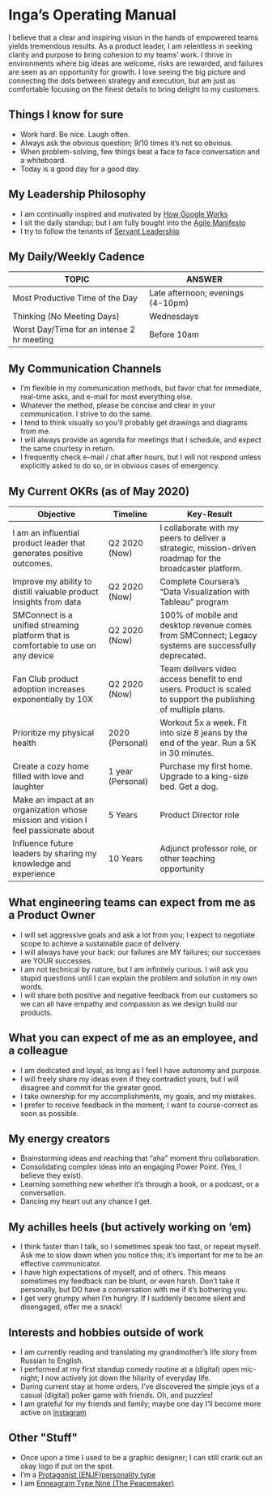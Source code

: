 # Inga’s Operating Manual
I believe that a clear and inspiring vision in the hands of empowered teams yields tremendous results. As a product leader, I am relentless in seeking clarity and purpose to bring cohesion to my teams’ work. I thrive in environments where big ideas are welcome, risks are rewarded, and failures are seen as an opportunity for growth. I love seeing the big picture and connecting the dots between strategy and execution, but am just as comfortable focusing on the finest details to bring delight to my customers. 


## Things I know for sure  
* Work hard. Be nice. Laugh often. 
* Always ask the obvious question; 9/10 times it’s not so obvious. 
* When problem-solving, few things beat a face to face conversation and a whiteboard. 
* Today is a good day for a good day. 

## My Leadership Philosophy
* I am continually inspired and motivated by [How Google Works](https://www.youtube.com/watch?v=3oTVLjxBmik) 
* I sit the daily standup; but I am fully bought into the [Agile Manifesto](https://agilemanifesto.org/) 
* I try to follow the tenants of [Servant Leadership]( https://www.mindtools.com/pages/article/servant-leadership.htm)
 

## My Daily/Weekly Cadence
TOPIC | ANSWER
----- | -----
Most Productive Time of the Day | Late afternoon; evenings (4-10pm) 
Thinking (No Meeting Days) | Wednesdays 
Worst Day/Time for an intense 2 hr meeting | Before 10am  

## My Communication Channels
* I’m flexible in my communication methods, but favor chat for immediate, real-time asks, and e-mail for most everything else. 
* Whatever the method, please be concise and clear in your communication. I strive to do the same. 
* I tend to think visually so you’ll probably get drawings and diagrams from me.
* I will always provide an agenda for meetings that I schedule, and expect the same courtesy in return. 
* I frequently check e-mail / chat after hours, but I will not respond unless explicitly asked to do so, or in obvious cases of emergency. 


## My Current OKRs (as of May 2020)

Objective | Timeline | Key-Result
----- | ----- | -----
I am an influential product leader that generates positive outcomes. | Q2 2020 (Now) | I collaborate with my peers to deliver a strategic, mission-driven roadmap for the broadcaster platform.  
Improve my ability to distill valuable product insights from data | Q2 2020 (Now) | Complete Coursera’s “Data Visualization with Tableau” program 
SMConnect is a unified streaming platform that is comfortable to use on any device| Q2 2020 (Now) | 100% of mobile and desktop revenue comes from SMConnect; Legacy systems are successfully deprecated. 
Fan Club product adoption increases exponentially by 10X | Q2 2020 (Now) | Team delivers video access benefit to end users. Product is scaled to support the publishing of multiple plans. 
Prioritize my physical health | 2020 (Personal) | Workout 5x a week. Fit into size 8 jeans by the end of the year. Run a 5K in 30 minutes.  
Create a cozy home filled with love and laughter | 1 year (Personal)| Purchase my first home. Upgrade to a king-size bed. Get a dog. 
Make an impact at an organization whose mission and vision I feel passionate about | 5 Years | Product Director role
Influence future leaders by sharing my knowledge and experience| 10 Years | Adjunct professor role, or other teaching opportunity 


## What engineering teams can expect from me as a Product Owner 
* I will set aggressive goals and ask a lot from you; I expect to negotiate scope to achieve a sustainable pace of delivery. 
* I will always have your back: our failures are MY failures; our successes are YOUR successes. 
* I am not technical by nature, but I am infinitely curious. I will ask you stupid questions until I can explain the problem and solution in my own words. 
* I will share both positive and negative feedback from our customers so we can all have empathy and compassion as we design build our products. 


## What you can expect of me as an employee, and a colleague  
* I am dedicated and loyal, as long as I feel I have autonomy and purpose. 
* I will freely share my ideas even if they contradict yours, but I will disagree and commit for the greater good. 
* I take ownership for my accomplishments, my goals, and my mistakes. 
* I prefer to receive feedback in the moment; I want to course-correct as soon as possible. 

## My energy creators
* Brainstorming ideas and reaching that “aha” moment thru collaboration.
* Consolidating complex ideas into an engaging Power Point. (Yes, I believe they exist). 
* Learning something new whether it’s through a book, or a podcast, or a conversation. 
* Dancing my heart out any chance I get. 


## My achilles heels (but actively working on ‘em)
* I think faster than I talk, so I sometimes speak too fast, or repeat myself.  Ask me to slow down when you notice this; it’s important for me to be an effective communicator. 
* I have high expectations of myself, and of others. This means sometimes my feedback can be blunt, or even harsh. Don’t take it personally, but DO have a conversation with me if it’s bothering you. 
* I get very grumpy when I’m hungry. If I suddenly become silent and disengaged, offer me a snack! 

## Interests and hobbies outside of work 
* I am currently reading and translating my grandmother’s life story from Russian to English. 
* I performed at my first standup comedy routine at a (digital) open mic-night; I now actively jot down the hilarity of everyday life. 
* During current stay at home orders, I’ve discovered the simple joys of a casual (digital) poker game with friends. Oh, and puzzles! 
* I am grateful for my friends and family; maybe one day I’ll become more active on [Instagram](https://www.instagram.com/inga_evenchik/
)


## Other "Stuff"
* Once upon a time I used to be a graphic designer; I can still crank out an okay logo if put on the spot. 
* I’m a [Protagonist (ENJF)personality type](https://www.16personalities.com/enfj-personality) 
* I am [Enneagram Type Nine (The Peacemaker)](https://www.enneagraminstitute.com/type-9) 
